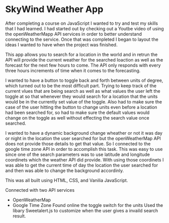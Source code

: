 # SkyWind Weather App

After completing a course on JavaScript I wanted to try and test my skills that I had learned.
I had started out by checking out a Youtbe video of using the openWeatherMapp API services in order to better understand connecting to the service.
Once that was completed I began to layout the ideas I wanted to have when the project was finished.

This app allows you to search for a location in the world and in retrun the API will provide the current weather for the searched loaction as well as
the forecast for the next few hours to come.
The API only responds with every three hours increments of time when it comes to the forecasting.

I wanted to have a button to toggle back and forth between units of degree, which turned out to be the most difficult part.
Trying to keep track of the current vlues that are being search as well as what values the user left the toggle at so that whenever they would 
search for a location that the units would be in the currently set value of the toggle. Also had to make sure the case of the user hitting the button to
change units even before a location had been searched for, so had to make sure the default values would change on the toggle as well without effecting the 
search value once searched. 

I wanted to have a dynamic background change wheather or not it was day or night in the location the user searched for but the openWeatherMap API does not
provide those details to get that value. So I connected to the google time zone API in order to accomplish this task. This was easy to use since one of the
search parameters was to use latitude and longitude coordinets which the weather API did provide. With using those coordinets I was able to get the current 
time of day the location the user searched for and then was able to change the background accordinly.

This was all built using HTML, CSS, and Vanilia JavaScript.

Connected with two API services 
  - OpenWeatherMap
  - Google Time Zone
Found online the toggle switch for the units
Used the libary Sweetalert.js to customize when the user gives a invaild search result.
